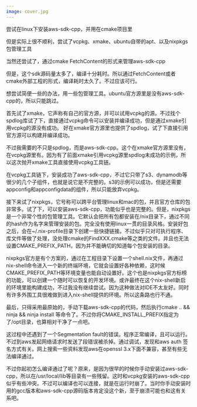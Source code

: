 ```yaml
---
image: cover.jpg
---
```


尝试在linux下安装aws-sdk-cpp，并用在cmake项目里

但是实际上很不顺利，尝试了vcpkg、xmake、ubuntu自带的apt、以及nixpkgs包管理工具

当然还尝试了，通过cmake FetchContent的形式来管理aws-sdk-cpp

但是，这个sdk源码量太多了，编译十分耗时。所以通过FetchContent或者cmake外部工程的形式，编译耗时太久了。不过应该可行。

想尝试简便一些的办法，用一些包管理工具。ubuntu官方源里是没有aws-sdk-cpp的，所以只能跳过。

首先试了xmake，它声称有自己的官方源，并可以试用vcpkg的源。不过找个spdlog库试了下，直接通过vcpkg命令可以安装并编译成功，但是通过xmake引用vcpkg的源没有成功。
好在xmake官方源里也提供了spdlog，试了下直接引用官方源可以构建并编译成功。

不过我需要的不只是spdlog，而是aws-sdk-cpp。这个在xmake官方源里没有，在vcpkg源里有。因为有了前面xmake引用vcpkg源里spdlog未成功的示例，所以这次抛开xmake工具直接使用vcpkg工具链。

在vcpkg工具链下，安装成功了aws-sdk-cpp，不过它只带了s3、dynamodb等很少的几个子组件，也就是说它是不完整的。s3的示例可以成功，但是还需要appconfig和appconfigdata的组件，所以只能放弃vcpkg。

接下来试了nixpkgs，它号称可以跨平台管理linux和mac的包，并且官方仓库的包非常多。试了下，可以安装aws-sdk-cpp，功能似乎也是完整的。但是，nixpkgs是一个非常个性的包管理工具。它默认会把所有包都安装在/nix目录下，通过不同的hash作为名字来管理安装的包。完全没有使用linux一贯的目录风格。安装好包之后，会在~/.nix-profile目录下创建一些快捷链接。不过似乎只对可执行程序、库文件等做了处理，没处理cmake的FindXXX.cmake等之类的文件。并且也无法设置CMAKE_PREFIX_PATH，因为并不能确切的知道每个包安装的目录。

nixpkgs官方是有个方案的，通过在工程目录下设置一个shell.nix文件，再通过nix-shell命令进入一个新的终端环境，它就会设置好各种依赖，这时候CMAKE_PREFIX_PATH等环境变量也能自动设置好。这个也是nixpkgs官方标榜的功能，可以创建一个随时可以恢复的开发环境。或许最终在这个nix-shell新启的环境里能构建成功，不过我没有继续尝试。因为这种做法对IDE不太友好。同时有许多外围工具很难做到进入nix-shell提供的环境。所以这条路也行不通。

最后，只得采用最原始的，手动下载aws-sdk-cpp的代码，然后执行cmake .. && ninja && ninja install 等命令了。不过你将CMAKE_INSTALL_PREFIX指定为了/opt目录，也算相对干净了一点吧。

这过程中还遇到了一个Segmentation fault的错误。程序正常编译，且可以运行。不过到aws发起网络请求时发送了段错误被杀掉。通过调试，发现和aws auth 签名方式有关。网上搜索一些资料发现aws在openssl 3.x下面不兼容，甚至有些无法编译通过。

不过你起初怎么编译通过了呢？原来，是因为很早的时候你手动安装过aws-sdk-cpp，所以在/usr/local/lib等目录有一些残留。这时和vcpkg安装的aws-sdk-cpp似乎有些冲突。不过可以编译也可以连接，就是在运行时崩了。当时你手动安装时用的gcc版本和aws-sdk-cpp源码版本肯定没这个新，至于崩溃可能也和这有关系吧。